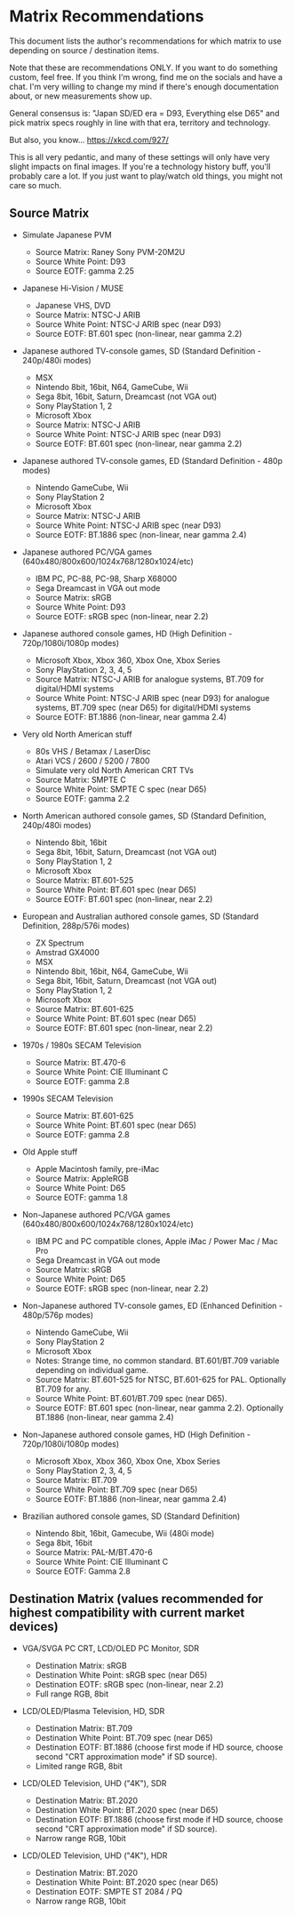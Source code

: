 # Matrix Recommendations

This document lists the author's recommendations for which matrix to use depending on source / destination items. 

Note that these are recommendations ONLY.  If you want to do something custom, feel free.  If you think I'm wrong, find me on the socials and have a chat. I'm very willing to change my mind if there's enough documentation about, or new measurements show up. 

General consensus is: "Japan SD/ED era = D93, Everything else D65" and pick matrix specs roughly in line with that era, territory and technology. 

But also, you know... https://xkcd.com/927/

This is all very pedantic, and many of these settings will only have very slight impacts on final images. If you're a technology history buff, you'll probably care a lot.  If you just want to play/watch old things, you might not care so much.

## Source Matrix

* Simulate Japanese PVM
  * Source Matrix: Raney Sony PVM-20M2U
  * Source White Point: D93
  * Source EOTF: gamma 2.25

* Japanese Hi-Vision / MUSE
  * Japanese VHS, DVD
  * Source Matrix: NTSC-J ARIB
  * Source White Point: NTSC-J ARIB spec (near D93)
  * Source EOTF: BT.601 spec (non-linear, near gamma 2.2)

* Japanese authored TV-console games, SD (Standard Definition - 240p/480i modes)
  * MSX
  * Nintendo 8bit, 16bit, N64, GameCube, Wii
  * Sega 8bit, 16bit, Saturn, Dreamcast (not VGA out)
  * Sony PlayStation 1, 2
  * Microsoft Xbox
  * Source Matrix: NTSC-J ARIB
  * Source White Point: NTSC-J ARIB spec (near D93)
  * Source EOTF: BT.601 spec (non-linear, near gamma 2.2)

* Japanese authored TV-console games, ED (Standard Definition - 480p modes) 
  * Nintendo GameCube, Wii
  * Sony PlayStation 2
  * Microsoft Xbox
  * Source Matrix: NTSC-J ARIB
  * Source White Point: NTSC-J ARIB spec (near D93)  
  * Source EOTF: BT.1886 spec (non-linear, near gamma 2.4)

* Japanese authored PC/VGA games (640x480/800x600/1024x768/1280x1024/etc)
  * IBM PC, PC-88, PC-98, Sharp X68000
  * Sega Dreamcast in VGA out mode
  * Source Matrix: sRGB
  * Source White Point: D93
  * Source EOTF: sRGB spec (non-linear, near 2.2)

* Japanese authored console games, HD (High Definition - 720p/1080i/1080p modes)
  * Microsoft Xbox, Xbox 360, Xbox One, Xbox Series
  * Sony PlayStation 2, 3, 4, 5
  * Source Matrix: NTSC-J ARIB for analogue systems, BT.709 for digital/HDMI systems
  * Source White Point: NTSC-J ARIB spec (near D93) for analogue systems, BT.709 spec (near D65) for digital/HDMI systems
  * Source EOTF: BT.1886 (non-linear, near gamma 2.4)

* Very old North American stuff
  * 80s VHS / Betamax / LaserDisc
  * Atari VCS / 2600 / 5200 / 7800
  * Simulate very old North American CRT TVs
  * Source Matrix: SMPTE C
  * Source White Point: SMPTE C spec (near D65)
  * Source EOTF: gamma 2.2

* North American authored console games, SD (Standard Definition, 240p/480i modes)
  * Nintendo 8bit, 16bit
  * Sega 8bit, 16bit, Saturn, Dreamcast (not VGA out)
  * Sony PlayStation 1, 2
  * Microsoft Xbox
  * Source Matrix: BT.601-525
  * Source White Point: BT.601 spec (near D65)
  * Source EOTF: BT.601 spec (non-linear, near 2.2)

* European and Australian authored console games, SD (Standard Definition, 288p/576i modes)
  * ZX Spectrum
  * Amstrad GX4000
  * MSX
  * Nintendo 8bit, 16bit, N64, GameCube, Wii
  * Sega 8bit, 16bit, Saturn, Dreamcast (not VGA out)
  * Sony PlayStation 1, 2
  * Microsoft Xbox
  * Source Matrix: BT.601-625
  * Source White Point: BT.601 spec (near D65)
  * Source EOTF: BT.601 spec (non-linear, near 2.2)

* 1970s / 1980s SECAM Television
  * Source Matrix: BT.470-6
  * Source White Point: CIE Illuminant C
  * Source EOTF: gamma 2.8

* 1990s SECAM Television
  * Source Matrix: BT.601-625
  * Source White Point: BT.601 spec (near D65)
  * Source EOTF: gamma 2.8

* Old Apple stuff  
  * Apple Macintosh family, pre-iMac
  * Source Matrix: AppleRGB
  * Source White Point: D65
  * Source EOTF: gamma 1.8 

* Non-Japanese authored PC/VGA games (640x480/800x600/1024x768/1280x1024/etc)
  * IBM PC and PC compatible clones, Apple iMac / Power Mac / Mac Pro
  * Sega Dreamcast in VGA out mode
  * Source Matrix: sRGB
  * Source White Point: D65
  * Source EOTF: sRGB spec (non-linear, near 2.2)

* Non-Japanese authored TV-console games, ED (Enhanced Definition - 480p/576p modes)
  * Nintendo GameCube, Wii
  * Sony PlayStation 2
  * Microsoft Xbox
  * Notes: Strange time, no common standard. BT.601/BT.709 variable depending on individual game. 
  * Source Matrix: BT.601-525 for NTSC, BT.601-625 for PAL. Optionally BT.709 for any. 
  * Source White Point: BT.601/BT.709 spec (near D65).
  * Source EOTF: BT.601 spec (non-linear, near gamma 2.2). Optionally BT.1886 (non-linear, near gamma 2.4)

* Non-Japanese authored console games, HD (High Definition - 720p/1080i/1080p modes)
  * Microsoft Xbox, Xbox 360, Xbox One, Xbox Series
  * Sony PlayStation 2, 3, 4, 5
  * Source Matrix: BT.709
  * Source White Point: BT.709 spec (near D65)
  * Source EOTF: BT.1886 (non-linear, near gamma 2.4)

* Brazilian authored console games, SD (Standard Definition)
  * Nintendo 8bit, 16bit, Gamecube, Wii (480i mode)
  * Sega 8bit, 16bit
  * Source Matrix: PAL-M/BT.470-6
  * Source White Point: CIE Illuminant C
  * Source EOTF: Gamma 2.8

## Destination Matrix (values recommended for highest compatibility with current market devices)

* VGA/SVGA PC CRT, LCD/OLED PC Monitor, SDR
  * Destination Matrix: sRGB
  * Destination White Point: sRGB spec (near D65)
  * Destination EOTF: sRGB spec (non-linear, near 2.2)
  * Full range RGB, 8bit

* LCD/OLED/Plasma Television, HD, SDR
  * Destination Matrix: BT.709
  * Destination White Point: BT.709 spec (near D65)
  * Destination EOTF: BT.1886 (choose first mode if HD source, choose second "CRT approximation mode" if SD source).
  * Limited range RGB, 8bit

* LCD/OLED Television, UHD ("4K"), SDR
  * Destination Matrix: BT.2020    
  * Destination White Point: BT.2020 spec (near D65)
  * Destination EOTF: BT.1886 (choose first mode if HD source, choose second "CRT approximation mode" if SD source).
  * Narrow range RGB, 10bit

* LCD/OLED Television, UHD ("4K"), HDR
  * Destination Matrix: BT.2020
  * Destination White Point: BT.2020 spec (near D65)
  * Destination EOTF: SMPTE ST 2084 / PQ
  * Narrow range RGB, 10bit
